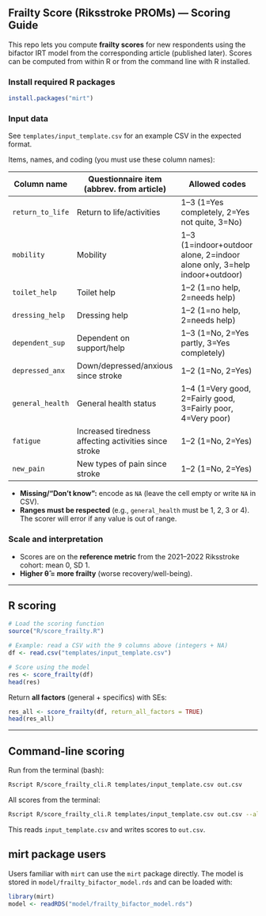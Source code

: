 ## Frailty Score (Riksstroke PROMs) — Scoring Guide

This repo lets you compute **frailty scores** for new respondents using the bifactor IRT model from the corresponding article (published later). Scores can be computed from within R or from the command line with R installed.

### Install required R packages

```r
install.packages("mirt")
```

### Input data
See `templates/input_template.csv` for an example CSV in the expected format.

Items, names, and coding (you must use these column names):

| Column name      | Questionnaire item (abbrev. from article)             | Allowed codes                                                            |
| ---------------- | ----------------------------------------------------- | ------------------------------------------------------------------------ |
| `return_to_life` | Return to life/activities                             | 1–3 (1=Yes completely, 2=Yes not quite, 3=No)                            |
| `mobility`       | Mobility                                              | 1–3 (1=indoor+outdoor alone, 2=indoor alone only, 3=help indoor+outdoor) |
| `toilet_help`    | Toilet help                                           | 1–2 (1=no help, 2=needs help)                                            |
| `dressing_help`  | Dressing help                                         | 1–2 (1=no help, 2=needs help)                                            |
| `dependent_sup`  | Dependent on support/help                             | 1–3 (1=No, 2=Yes partly, 3=Yes completely)                               |
| `depressed_anx`  | Down/depressed/anxious since stroke                   | 1–2 (1=No, 2=Yes)                                                        |
| `general_health` | General health status                                 | 1–4 (1=Very good, 2=Fairly good, 3=Fairly poor, 4=Very poor)             |
| `fatigue`        | Increased tiredness affecting activities since stroke | 1–2 (1=No, 2=Yes)                                                        |
| `new_pain`       | New types of pain since stroke                        | 1–2 (1=No, 2=Yes)                                                        |

* **Missing/“Don’t know”:** encode as `NA` (leave the cell empty or write `NA` in CSV).
* **Ranges must be respected** (e.g., `general_health` must be 1, 2, 3 or 4). The scorer will error if any value is out of range.

### Scale and interpretation

* Scores are on the **reference metric** from the 2021–2022 Riksstroke cohort: mean 0, SD 1.
* **Higher θ̂ = more frailty** (worse recovery/well-being).

---

## R scoring

```r
# Load the scoring function
source("R/score_frailty.R")

# Example: read a CSV with the 9 columns above (integers + NA)
df <- read.csv("templates/input_template.csv")

# Score using the model
res <- score_frailty(df)
head(res)
```

Return **all factors** (general + specifics) with SEs:

```r
res_all <- score_frailty(df, return_all_factors = TRUE)
head(res_all)
```

---

## Command-line scoring

Run from the terminal (bash):
```bash
Rscript R/score_frailty_cli.R templates/input_template.csv out.csv
```
All scores from the terminal:
```bash
Rscript R/score_frailty_cli.R templates/input_template.csv out.csv --all
```

This reads `input_template.csv` and writes scores to `out.csv`.

## mirt package users

Users familiar with `mirt` can use the `mirt` package directly. The model is stored in `model/frailty_bifactor_model.rds` and can be loaded with:

```r
library(mirt)
model <- readRDS("model/frailty_bifactor_model.rds")
```
 
